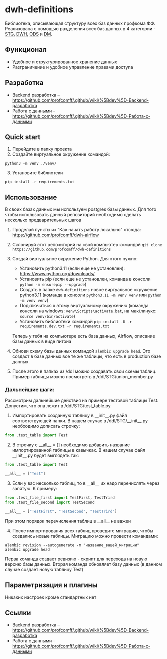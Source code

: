 # dwh-definitions
Библиотека, описывающая структуру всех баз данных профкома ФФ. Реализована с помощью разделения всех баз данных в 4 категории - [STG](https://github.com/profcomff/dwh-definitions/blob/main/profcomff_definitions/STG/README.md), [DWH](https://github.com/profcomff/dwh-definitions/blob/main/profcomff_definitions/DWH/README.md), [ODS](https://github.com/profcomff/dwh-definitions/blob/main/profcomff_definitions/ODS/README.md) и [DM](https://github.com/profcomff/dwh-definitions/blob/main/profcomff_definitions/DM/README.md).

## Функционал
- Удобное и структурированное хранение данных
- Разграничение и удобное управление правами доступа

## Разработка
- Backend разработка – https://github.com/profcomff/.github/wiki/%5Bdev%5D-Backend-разработка
- Работа с данными -https://github.com/profcomff/.github/wiki/%5Bdev%5D-Работа-с-данными

## Quick start
1. Перейдите в папку проекта
2. Создайте виртуальное окружение командой:
```commandline
python3 -m venv ./venv/
```
3. Установите библиотеки
```commandline
pip install -r requirements.txt
```

## Использование
В своих базах данных мы используем postgres базы данных. Для того чтобы использовать данный репозиторий необходимо сделать несколько предварительных шагов
1. Проделай пункты из "Как начать работу локально" отсюда: https://github.com/profcomff/dwh-airflow
2. Склонируй этот репозиторий на свой компьютер командой `git clone https://github.com/profcomff/dwh-definitions`
3. Создай виртуальное окружение Python. Для этого нужно:
    - Установить python3.11 (если еще не установлен): https://www.python.org/downloads/
    - Установить pip (если еще не установлен, команда в консоли `python -m ensurepip --upgrade`)
    - Создать в папке `dwh-definitions` новое виртуальное окружение python3.11 (команда в консоли `python3.11 -m venv venv` или `python -m venv venv`)
    - Подключиться к этому виртуальному окружению (команда консоли на windows: `venv\Scripts\activate.bat`, на мак/линукс: `source venv/bin/activate`)
    - Установить библиотеки командой `pip install -U -r requirements.dev.txt -r requirements.txt`

    Теперь у тебя на компьютере есть база данных, Airflow, описание базы данных в виде питона

4. Обнови схему базы данных командой `alembic upgrade head`. Это создаст в базе данных все те же таблицы, что есть в production базе данных.

5. После этого в папках из /ddl можно создавать свои схемы таблиц. Пример таблицы можно посмотреть в /ddl/STG/union_member.py


### Дальнейшие шаги:

Рассмотрим дальнейшие действия на примере тестовой таблицы Test. Допустим, что она лежит в /ddl/STG/test_table.py

1. Импортировать созданную таблицу в \_\_init__.py файл соответствующей папки. В нашем случае в /ddl/STG/\_\_init__.py необходимо дописать строчку: 
```python
from .test_table import Test
```
2. В строчку c \_\_all__ = [] необходимо добавить название импортированной таблицы в кавычках. В нашем случае файл \_\_init__.py будет выглядеть так:
```python
from .test_table import Test

__all__ = ["Test"]
```
3. Если у вас несколько таблиц, то в \_\_all__ их надо перечислять через запятую. К примеру:
```python
from .test_file_first import TestFirst, TestTrird
from .test_file_second import TestSecond

__all__ = ["TestFirst", "TestSecond", "TestTrird"]
```
При этом порядок перечисления таблиц в \_\_all__ не важен

4. После импортирования всех таблиц проведите миграцию, чтобы создались новые таблицы. Миграцию можно провести командами:
```commandline
alembic revision --autogenerate -m "название_вашей_миграции"
alembic upgrade head
```
Перва команда создает ревизию - скрипт для перехода на новую версию базы данных.
Вторая команда обновляет базу данных (в данном случае создает новую таблицу Test)

## Параметризация и плагины
Никаких настроек кроме стандартных нет

## Ссылки
- Backend разработка – https://github.com/profcomff/.github/wiki/%5Bdev%5D-Backend-разработка
- Работа с данными -https://github.com/profcomff/.github/wiki/%5Bdev%5D-Работа-с-данными
